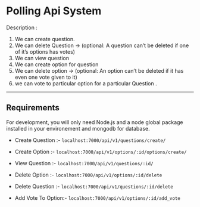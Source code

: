 # Polling Api System
Description :
1. We can create question.
2. We can delete Question → (optional: A question can’t be deleted if one of it’s options has votes)
3. We can view question
4. We can create option for question
5. We can delete option → (optional: An option can’t be deleted if it has even one vote given to it)
6. we can vote to particular option for a particular Question .
***

## Requirements
For development, you will only need Node.js and a node global package installed in your environement and mongodb for database.

* Create Question :-
``` localhost:7000/api/v1/questions/create/ ```

* Create Option :-
``` localhost:7000/api/v1/options/:id/options/create/ ```

* View Question :-
``` localhost:7000/api/v1/questions/:id/ ```

* Delete Option :-
``` localhost:7000/api/v1/options/:id/delete ```

* Delete Question :-
``` localhost:7000/api/v1/questions/:id/delete ```

* Add Vote To Option:-
``` localhost:7000/api/v1/options/:id/add_vote ```
